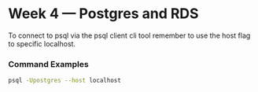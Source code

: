 # Week 4 — Postgres and RDS

To connect to psql via the psql client cli tool remember to use the host flag to specific localhost.

### Command Examples

```bash
psql -Upostgres --host localhost
```
